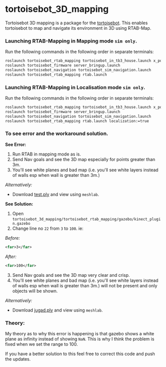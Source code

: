 # tortoisebot_3D_mapping
Tortoisebot 3D mapping is a package for the [tortoisebot](https://github.com/rigbetellabs/tortoisebot). This enables tortoisebot to map and navigate its environment in 3D using RTAB-Map.

### Launching RTAB-Mapping in Mapping mode `sim only`.

Run the following commands in the following order in separate terminals:
```bash
roslaunch tortoisebot_rtab_mapping tortoisebot_in_tb3_house.launch x_pos:=-3 y_pos:=1
roslaunch tortoisebot_firmware server_bringup.launch
roslaunch tortoisebot_navigation tortoisebot_sim_navigation.launch
roslaunch tortoisebot_rtab_mapping rtab.launch
```
### Launching RTAB-Mapping in Localisation mode `sim only`.

Run the following commands in the following order in separate terminals:
```bash
roslaunch tortoisebot_rtab_mapping tortoisebot_in_tb3_house.launch x_pos:=-3 y_pos:=1
roslaunch tortoisebot_firmware server_bringup.launch
roslaunch tortoisebot_navigation tortoisebot_sim_navigation.launch
roslaunch tortoisebot_rtab_mapping rtab.launch localization:=true
```

### To see error and the workaround solution.

**See Error:**
1. Run RTAB in mapping mode as is.
2. Send Nav goals and see the 3D map especially for points greater than 3m.
3. You'll see white planes and bad map (i.e. you'll see white layers instead of walls esp when wall is greater than 3m.)

*Alternatively:*
* Download [test.ply](https://drive.google.com/file/d/1dV8t5RMEbQa26zNdSdvzyOOYLAMIV5M2/view?usp=sharing) and view using `meshlab`.

**See Solution:** 
1.  Open `tortoisebot_3d_mapping/tortoisebot_rtab_mapping/gazebo/kinect_plugin.gazebo`
2.  Change line no `22` from `3` to `100`. ie:

*Before:*
```xml
<far>3</far>
```
*After:*
```xml
<far>100</far>
```
3. Send Nav goals and see the 3D map very clear and crisp.
4. You'll see white planes and bad map (i.e. you'll see white layers instead of walls esp when wall is greater than 3m.) will not be present and only objects will be shown.

*Alternatively:*
* Download [jugad.ply](https://drive.google.com/file/d/1mV_m3ejLXyHF_0ZpUmVV2sMGMDVJGk7x/view?usp=sharing) and view using `meshlab`.

### Theory:

My theory as to why this error is happening is that gazebo shows a white plane as infinity instead of showing `NaN`. This is why I think the problem is fixed when we set the range to 100. 

If you have a better solution to this feel free to correct this code and push the updates.

